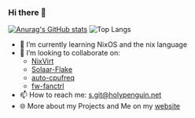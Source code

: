 ### Hi there 👋

[![Anurag's GitHub stats](https://github-readme-stats.vercel.app/api?username=svenum)](https://github.com/anuraghazra/github-readme-stats)
![Top Langs](https://github-readme-stats.vercel.app/api/top-langs/?username=svenum&layout=compact)

- 🌱 I’m currently learning NixOS and the nix language
- 👯 I’m looking to collaborate on:
  - [NixVirt](https://github.com/AshleyYakeley/NixVirt)
  - [Solaar-Flake](https://github.com/Svenum/Solaar-Flake)
  - [auto-cpufreq](https://github.com/AdnanHodzic/auto-cpufreq)
  - [fw-fanctrl](https://github.com/TamtamHero/fw-fanctrl)
- 📫 How to reach me: s.git@holypenguin.net
- 🌐 More about my Projects and Me on my [website](https://logseq.holypenguin.net)
